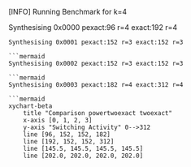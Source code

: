 [INFO] Running Benchmark for k=4

Synthesising 0x0000 pexact:96 r=4 exact:192 r=4

```mermaid
Synthesising 0x0001 pexact:152 r=3 exact:152 r=3

```mermaid
Synthesising 0x0002 pexact:152 r=3 exact:152 r=3

```mermaid
Synthesising 0x0003 pexact:182 r=4 exact:312 r=4

```mermaid
xychart-beta
    title "Comparison powertwoexact twoexact"
    x-axis [0, 1, 2, 3]
    y-axis "Switching Activity" 0-->312
    line [96, 152, 152, 182]
    line [192, 152, 152, 312]
    line [145.5, 145.5, 145.5, 145.5]
    line [202.0, 202.0, 202.0, 202.0]
```


